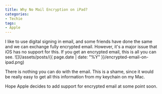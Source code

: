```yaml
---
title: Why No Mail Encryption on iPad?
categories:
- Techie
tags:
- Apple
---
```


I like to use digital signing in email, and some friends have done the same and we can exchange fully encrypted email. However, it's a major issue that iOS has no support for this. If you get an encrypted email, this is all you can see.
![](/assets/posts/{{ page.date | date: "%Y" }}/encrypted-email-on-ipad.png)

There is nothing you can do with the email. This is a shame, since it would be really easy to get all this information from my keychain on my Mac.

Hope Apple decides to add support for encrypted email at some point soon.

